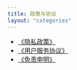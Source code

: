 ```yaml
---
title: 政策与协议
layout: "categories"
---
```


* [《隐私政策》](https://zhengboshige.com/0998/12/31/政策协议/隐私政策/)
* [《用户服务协议》](https://zhengboshige.com/0998/12/31/政策协议/用户服务协议/)
* [《免责申明》](https://zhengboshige.com/0998/12/31/政策协议/免责声明/)